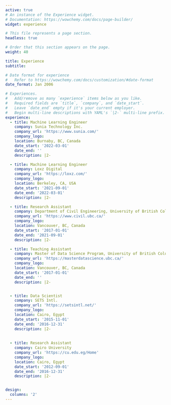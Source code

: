 ```yaml
---
active: true
# An instance of the Experience widget.
# Documentation: https://wowchemy.com/docs/page-builder/
widget: experience

# This file represents a page section.
headless: true

# Order that this section appears on the page.
weight: 40

title: Experience
subtitle:

# Date format for experience
#   Refer to https://wowchemy.com/docs/customization/#date-format
date_format: Jan 2006

# Experiences.
#   Add/remove as many `experience` items below as you like.
#   Required fields are `title`, `company`, and `date_start`.
#   Leave `date_end` empty if it's your current employer.
#   Begin multi-line descriptions with YAML's `|2-` multi-line prefix.
experience:
  - title: Machine Learning Engineer
    company: Sunia Technology Inc.
    company_url: 'https://www.sunia.com/'
    company_logo: 
    location: Burnaby, BC, Canada
    date_start: '2022-03-01'
    date_end: ''
    description: |2-

  - title: Machine Learning Engineer
    company: Loxz Digital
    company_url: 'https://loxz.com/'
    company_logo: 
    location: Berkeley, CA, USA
    date_start: '2021-09-01'
    date_end: '2022-03-01'
    description: |2-

  - title: Research Assistant
    company: Department of Civil Engineering, University of British Columbia
    company_url: 'https://www.civil.ubc.ca/'
    company_logo: 
    location: Vancouver, BC, Canada
    date_start: '2017-01-01'
    date_end: '2021-09-01'
    description: |2-

  - title: Teaching Assistant
    company: Master of Data Science Program, University of British Columbia
    company_url: 'https://masterdatascience.ubc.ca/'
    company_logo: 
    location: Vancouver, BC, Canada
    date_start: '2017-01-01'
    date_end: ''
    description: |2-


  - title: Data Scientist
    company: SETS Intl.
    company_url: 'https://setsintl.net/'
    company_logo: 
    location: Cairo, Egypt
    date_start: '2015-11-01'
    date_end: '2016-12-31'
    description: |2-
      
      
  - title: Research Assistant
    company: Cairo University
    company_url: 'https://cu.edu.eg/Home'
    company_logo: 
    location: Cairo, Egypt
    date_start: '2012-09-01'
    date_end: '2016-12-31'
    description: |2-


design:
  columns: '2'
---
```

